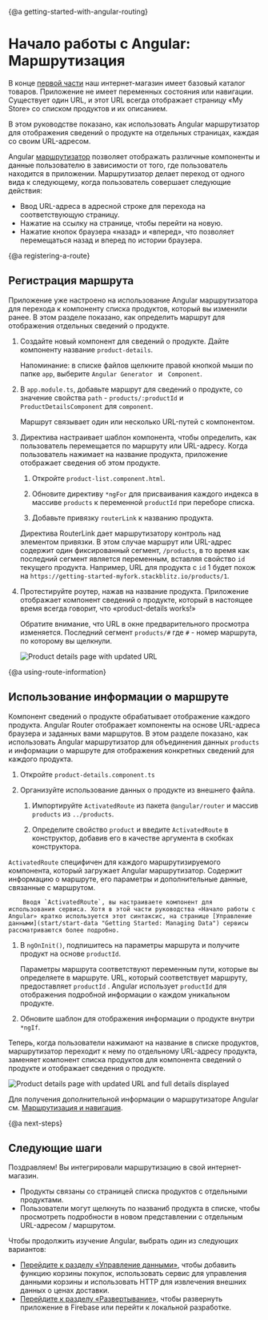 {@a getting-started-with-angular-routing}
# Начало работы с Angular: Маршрутизация

В конце [первой части](start "Getting Started: Your First App") наш интернет-магазин имеет базовый каталог товаров.
Приложение не имеет переменных состояния или навигации.
Существует один URL, и этот URL всегда отображает страницу «My Store» со списком продуктов и их описанием.

В этом руководстве показано, как использовать Angular маршрутизатор для отображения сведений о продукте на отдельных страницах, каждая со своим URL-адресом.

Angular [маршрутизатор](guide/glossary#router "Router definition") позволяет отображать различные компоненты и данные пользователю в зависимости от того, где пользователь находится в приложении.
Маршрутизатор делает переход от одного вида к следующему, когда пользователь совершает следующие действия:

* Ввод URL-адреса в адресной строке для перехода на соответствующую страницу.
* Нажатие на ссылку на странице, чтобы перейти на новую.
* Нажатие кнопок браузера «назад» и «вперед», что позволяет перемещаться назад и вперед по истории браузера.


{@a registering-a-route}
## Регистрация маршрута

Приложение уже настроено на использование Angular маршрутизатора для перехода к компоненту списка продуктов, который вы изменили ранее. В этом разделе показано, как определить маршрут для отображения отдельных сведений о продукте.

1. Создайте новый компонент для сведений о продукте. Дайте компоненту название `product-details`.

    Напоминание: в списке файлов щелкните правой кнопкой мыши по папке `app`, выберите `Angular Generator ` и ` Component`.

1. В `app.module.ts`, добавьте маршрут для сведений о продукте, со значение свойства `path` - `products/:productId` и `ProductDetailsComponent` для `component`.

    <code-example header="src/app/app.module.ts" path="getting-started/src/app/app.module.ts" region="product-details-route">
    </code-example>

    Маршрут связывает один или несколько URL-путей с компонентом.

1. Директива настраивает шаблон компонента, чтобы определить, как пользователь перемещается по маршруту или URL-адресу. Когда пользователь нажимает на название продукта, приложение отображает сведения об этом продукте.

    1. Откройте `product-list.component.html`.

    1. Обновите директиву `*ngFor` для присваивания каждого индекса в массиве `products` к переменной `productId` при переборе списка.

    1. Добавьте привязку `routerLink` к названию продукта.

    <code-example header="src/app/product-list/product-list.component.html" path="getting-started/src/app/product-list/product-list.component.html" region="router-link">
    </code-example>

      Директива RouterLink дает маршрутизатору контроль над элементом привязки. В этом случае маршрут или URL-адрес содержит один фиксированный сегмент, `/products`, в то время как последний сегмент является переменным, вставляя свойство `id` текущего продукта. Например, URL для продукта с `id` 1 будет похож на `https://getting-started-myfork.stackblitz.io/products/1`.

1. Протестируйте роутер, нажав на название продукта. Приложение отображает компонент сведений о продукте, который в настоящее время всегда говорит, что «product-details works!»

    Обратите внимание, что URL в окне предварительного просмотра изменяется. Последний сегмент `products/#` где `#` - номер маршрута, по которому вы щелкнули.

    <div class="lightbox">
      <img src="generated/images/guide/start/product-details-works.png" alt="Product details page with updated URL">
    </div>



{@a using-route-information}
## Использование информации о маршруте

Компонент сведений о продукте обрабатывает отображение каждого продукта. Angular Router отображает компоненты на основе URL-адреса браузера и заданных вами маршрутов. В этом разделе показано, как использовать Angular маршрутизатор для объединения данных `products` и информации о маршруте для отображения конкретных сведений для каждого продукта.

1. Откройте `product-details.component.ts`

1. Организуйте использование данных о продукте из внешнего файла.

    1. Импортируйте `ActivatedRoute` из пакета `@angular/router` и массив `products` из `../products`.

        <code-example header="src/app/product-details/product-details.component.ts" path="getting-started/src/app/product-details/product-details.component.1.ts" region="imports">
        </code-example>

    1. Определите свойство `product` и введите `ActivatedRoute` в конструктор, добавив его в качестве аргумента в скобках конструктора.

        <code-example header="src/app/product-details/product-details.component.ts" path="getting-started/src/app/product-details/product-details.component.1.ts" region="props-methods">
        </code-example>

 `ActivatedRoute` специфичен для каждого маршрутизируемого компонента, который загружает Angular маршрутизатор. Содержит информацию о
        маршруте, его параметры и дополнительные данные, связанные с маршрутом.

        Вводя `ActivatedRoute`, вы настраиваете компонент для использования сервиса. Хотя в этой части руководства «Начало работы с Angular» кратко используется этот синтаксис, на странице [Управление данными](start/start-data "Getting Started: Managing Data") сервисы рассматриваются более подробно.


1. В `ngOnInit()`, подпишитесь на параметры маршрута и получите продукт на основе `productId`.

    <code-example path="getting-started/src/app/product-details/product-details.component.1.ts" header="src/app/product-details/product-details.component.ts" region="get-product">
    </code-example>

    Параметры маршрута соответствуют переменным пути, которые вы определяете в маршруте. URL, который соответствует маршруту, предоставляет `productId` . Angular использует `productId` для отображения подробной информации о каждом уникальном продукте.

1. Обновите шаблон для отображения информации о продукте внутри `*ngIf`.

    <code-example header="src/app/product-details/product-details.component.html" path="getting-started/src/app/product-details/product-details.component.html" region="details">
    </code-example>

Теперь, когда пользователи нажимают на название в списке продуктов, маршрутизатор переходит к нему по отдельному URL-адресу продукта, заменяет компонент списка продуктов для компонента сведений о продукте и отображает сведения о продукте.

<div class="lightbox">
  <img src="generated/images/guide/start/product-details-routed.png" alt="Product details page with updated URL and full details displayed">
</div>



<div class="alert is-helpful">

Для получения дополнительной информации о маршрутизаторе Angular см. [Маршрутизация и навигация](guide/router "Routing & Navigation").

</div>


{@a next-steps}
## Следующие шаги

Поздравляем! Вы интегрировали маршрутизацию в свой интернет-магазин.

* Продукты связаны со страницей списка продуктов с отдельными продуктами.
* Пользователи могут щелкнуть по названиб продукта в списке, чтобы просмотреть подробности в новом представлении с отдельным URL-адресом / маршрутом.

Чтобы продолжить изучение Angular, выбрать один из следующих вариантов:
* [Перейдите к разделу «Управление данными»](start/start-data "Getting Started: Managing Data"), чтобы добавить функцию корзины покупок, использовать сервис для управления данными корзины и использовать HTTP для извлечения внешних данных о ценах доставки.
* [Перейдите к разделу «Развертывание»](start/start-deployment "Getting Started: Deployment"), чтобы развернуть приложение в Firebase или перейти к локальной разработке.

